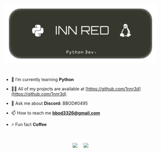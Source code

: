 <p align="center">
    <a><img align="center" src="https://github.com/1nnr3d/1nnr3d/blob/master/img.png"/></a>
</p>

&nbsp;

- 🌱 I’m currently learning **Python**

- 👨‍💻 All of my projects are available at [https://github.com/1nnr3d](https://github.com/1nnr3d)

- 💬 Ask me about **Discord:** BBOD#0495

- 📫 How to reach me **bbod3326@gmail.com**

- ⚡ Fun fact **Coffee**

&nbsp;

<p align="center">
    <a><img align="center" src="https://github-readme-stats.vercel.app/api?username=1nnr3d&count_private=true&show_icons=true&theme=vue"/></a>
    &nbsp;
    &nbsp;
    <a><img align="center" src="https://github-readme-stats.vercel.app/api/top-langs/?username=1nnr3d&theme=vue&hide=tex"/></a>
</p>
